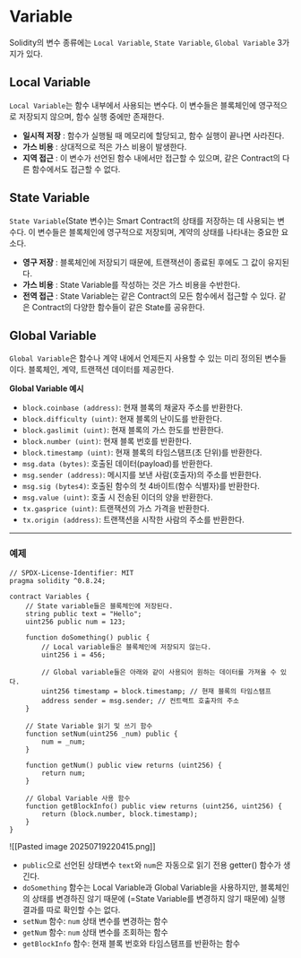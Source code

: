 # Variable
Solidity의 변수 종류에는 `Local Variable`, `State Variable`, `Global Variable` 3가지가 있다. 

## Local Variable
`Local Variable`는 함수 내부에서 사용되는 변수다. 이 변수들은 블록체인에 영구적으로 저장되지 않으며, 함수 실행 중에만 존재한다.
* **일시적 저장** : 함수가 실행될 때 메모리에 할당되고, 함수 실행이 끝나면 사라진다.
* **가스 비용** : 상대적으로 적은 가스 비용이 발생한다.
* **지역 접근** : 이 변수가 선언된 함수 내에서만 접근할 수 있으며, 같은 Contract의 다른 함수에서도 접근할 수 없다. 

## State Variable
`State Variable`(State 변수)는 Smart Contract의 상태를 저장하는 데 사용되는 변수다. 이 변수들은 블록체인에 영구적으로 저장되며, 계약의 상태를 나타내는 중요한 요소다.

* **영구 저장** : 블록체인에 저장되기 때문에, 트랜잭션이 종료된 후에도 그 값이 유지된다.
* **가스 비용** : State Variable를 작성하는 것은 가스 비용을 수반한다.
* **전역 접근** : State Variable는 같은 Contract의 모든 함수에서 접근할 수 있다. 같은 Contract의 다양한 함수들이 같은 State를 공유한다.

## Global Variable
`Global Variable`은 함수나 계약 내에서 언제든지 사용할 수 있는 미리 정의된 변수들이다. 블록체인, 계약, 트랜잭션 데이터를 제공한다. 

**Global Variable 예시**

- `block.coinbase (address)`: 현재 블록의 채굴자 주소를 반환한다.
- `block.difficulty (uint)`: 현재 블록의 난이도를 반환한다.
- `block.gaslimit (uint)`: 현재 블록의 가스 한도를 반환한다.
- `block.number (uint)`: 현재 블록 번호를 반환한다.
- `block.timestamp (uint)`: 현재 블록의 타임스탬프(초 단위)를 반환한다.
- `msg.data (bytes)`: 호출된 데이터(payload)를 반환한다.
- `msg.sender (address)`: 메시지를 보낸 사람(호출자)의 주소를 반환한다.
- `msg.sig (bytes4)`: 호출된 함수의 첫 4바이트(함수 식별자)를 반환한다.
- `msg.value (uint)`: 호출 시 전송된 이더의 양을 반환한다.
- `tx.gasprice (uint)`: 트랜잭션의 가스 가격을 반환한다.
- `tx.origin (address)`: 트랜잭션을 시작한 사람의 주소를 반환한다.

---
### 예제
```solidity
// SPDX-License-Identifier: MIT
pragma solidity ^0.8.24;

contract Variables {
    // State variable들은 블록체인에 저장된다.
    string public text = "Hello";
    uint256 public num = 123;

    function doSomething() public {
        // Local variable들은 블록체인에 저장되지 않는다.
        uint256 i = 456;

        // Global variable들은 아래와 같이 사용되어 원하는 데이터를 가져올 수 있다.
        uint256 timestamp = block.timestamp; // 현재 블록의 타임스탬프
        address sender = msg.sender; // 컨트랙트 호출자의 주소
    }

    // State Variable 읽기 및 쓰기 함수
    function setNum(uint256 _num) public {
        num = _num;
    }

    function getNum() public view returns (uint256) {
        return num;
    }

    // Global Variable 사용 함수
    function getBlockInfo() public view returns (uint256, uint256) {
        return (block.number, block.timestamp);
    }
} 
```

![[Pasted image 20250719220415.png]]

* `public`으로 선언된 상태변수 `text`와 `num`은 자동으로 읽기 전용 getter() 함수가 생긴다. 
* `doSomething` 함수는 Local Variable과 Global Variable을 사용하지만, 블록체인의 상태를 변경하진 않기 때문에 (=State Variable를 변경하지 않기 때문에)  실행 결과를 따로 확인할 수는 없다.
*  `setNum` 함수: `num` 상태 변수를 변경하는 함수
* `getNum` 함수: `num` 상태 변수를 조회하는 함수
* `getBlockInfo` 함수: 현재 블록 번호와 타임스탬프를 반환하는 함수